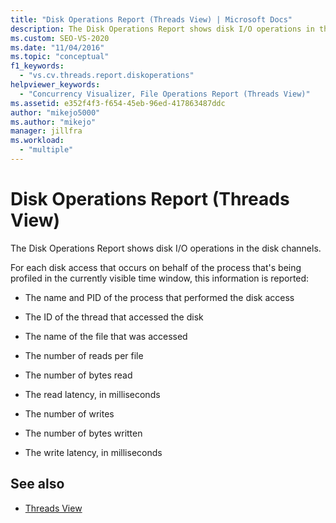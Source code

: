 ```yaml
---
title: "Disk Operations Report (Threads View) | Microsoft Docs"
description: The Disk Operations Report shows disk I/O operations in the disk channels. See what information is reported for each disk access.
ms.custom: SEO-VS-2020
ms.date: "11/04/2016"
ms.topic: "conceptual"
f1_keywords:
  - "vs.cv.threads.report.diskoperations"
helpviewer_keywords:
  - "Concurrency Visualizer, File Operations Report (Threads View)"
ms.assetid: e352f4f3-f654-45eb-96ed-417863487ddc
author: "mikejo5000"
ms.author: "mikejo"
manager: jillfra
ms.workload:
  - "multiple"
---
```

# Disk Operations Report (Threads View)
The Disk Operations Report shows disk I/O operations in the disk channels.

 For each disk access that occurs on behalf of the process that's being profiled in the currently visible time window, this information is reported:

- The name and PID of the process that performed the disk access

- The ID of the thread that accessed the disk

- The name of the file that was accessed

- The number of reads per file

- The number of bytes read

- The read latency, in milliseconds

- The number of writes

- The number of bytes written

- The write latency, in milliseconds

## See also
- [Threads View](../profiling/threads-view-parallel-performance.md)